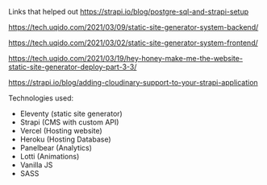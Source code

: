 Links that helped out
https://strapi.io/blog/postgre-sql-and-strapi-setup

https://tech.uqido.com/2021/03/09/static-site-generator-system-backend/

https://tech.uqido.com/2021/03/02/static-site-generator-system-frontend/

https://tech.uqido.com/2021/03/19/hey-honey-make-me-the-website-static-site-generator-deploy-part-3-3/

https://strapi.io/blog/adding-cloudinary-support-to-your-strapi-application

Technologies used:

- Eleventy (static site generator)
- Strapi (CMS with custom API)
- Vercel (Hosting website)
- Heroku (Hosting Database)
- Panelbear (Analytics)
- Lotti (Animations)
- Vanilla JS
- SASS
